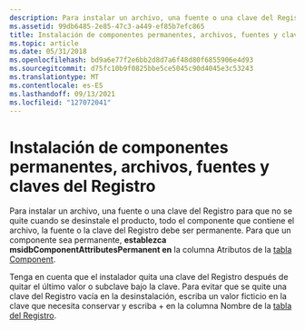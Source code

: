 ```yaml
---
description: Para instalar un archivo, una fuente o una clave del Registro para que no se quite cuando se desinstale el producto, todo el componente que contiene el archivo, la fuente o la clave del Registro debe ser permanente.
ms.assetid: 99db6485-2e85-47c3-a449-ef85b7efc865
title: Instalación de componentes permanentes, archivos, fuentes y claves del Registro
ms.topic: article
ms.date: 05/31/2018
ms.openlocfilehash: bd9a6e77f2e6bb2d8d7a6f48d80f6855906e4d93
ms.sourcegitcommit: d75fc10b9f0825bbe5ce5045c90d4045e3c53243
ms.translationtype: MT
ms.contentlocale: es-ES
ms.lasthandoff: 09/13/2021
ms.locfileid: "127072041"
---
```

# <a name="installing-permanent-components-files-fonts-registry-keys"></a>Instalación de componentes permanentes, archivos, fuentes y claves del Registro

Para instalar un archivo, una fuente o una clave del Registro para que no se quite cuando se desinstale el producto, todo el componente que contiene el archivo, la fuente o la clave del Registro debe ser permanente. Para que un componente sea permanente, **establezca msidbComponentAttributesPermanent en** la columna Atributos de la [tabla Component](component-table.md).

Tenga en cuenta que el instalador quita una clave del Registro después de quitar el último valor o subclave bajo la clave. Para evitar que se quite una clave del Registro vacía en la desinstalación, escriba un valor ficticio en la clave que necesita conservar y escriba + en la columna Nombre de la [tabla del Registro](registry-table.md).

 

 



